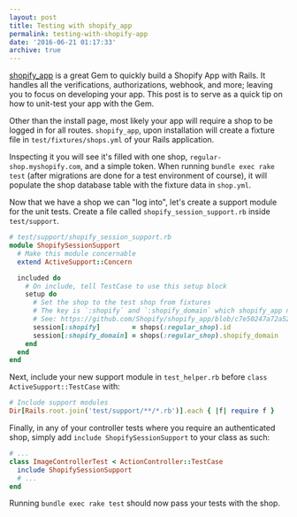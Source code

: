 ```yaml
---
layout: post
title: Testing with shopify_app
permalink: testing-with-shopify-app
date: '2016-06-21 01:17:33'
archive: true
---
```


[shopify_app](https://github.com/Shopify/shopify_app) is a great Gem to quickly build a Shopify App with Rails. It handles all the verifications, authorizations, webhook, and more; leaving you to focus on developing your app. This post is to serve as a quick tip on how to unit-test your app with the Gem.

Other than the install page, most likely your app will require a shop to be logged in for all routes. `shopify_app`, upon installation will create a fixture file in `test/fixtures/shops.yml` of your Rails application.

Inspecting it you will see it's filled with one shop, `regular-shop.myshopify.com`, and a simple token. When running `bundle exec rake test` (after migrations are done for a test environment of course), it will populate the shop database table with the fixture data in `shop.yml`.

Now that we have a shop we can "log into", let's create a support module for the unit tests. Create a file called `shopify_session_support.rb` inside `test/support`.

```ruby
# test/support/shopify_session_support.rb
module ShopifySessionSupport
  # Make this module concernable
  extend ActiveSupport::Concern

  included do
    # On include, tell TestCase to use this setup block
    setup do
      # Set the shop to the test shop from fixtures
      # The key is `:shopify` and `:shopify_domain` which shopify_app needs
      # See: https://github.com/Shopify/shopify_app/blob/c7e50247a72a52b1d1e4d9009ba997196a64e7e8/lib/shopify_app/login_protection.rb#L22
      session[:shopify]        = shops(:regular_shop).id
      session[:shopify_domain] = shops(:regular_shop).shopify_domain
    end
  end
end
```

Next, include your new support module in `test_helper.rb` before `class ActiveSupport::TestCase` with:

```ruby
# Include support modules
Dir[Rails.root.join('test/support/**/*.rb')].each { |f| require f }
```

Finally, in any of your controller tests where you require an authenticated shop, simply add `include ShopifySessionSupport` to your class as such:

```ruby
# ...
class ImageControllerTest < ActionController::TestCase
  include ShopifySessionSupport
  # ...
end
```

Running `bundle exec rake test` should now pass your tests with the shop.
